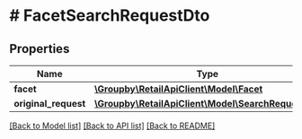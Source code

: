 # # FacetSearchRequestDto

## Properties

Name | Type | Description | Notes
------------ | ------------- | ------------- | -------------
**facet** | [**\Groupby\RetailApiClient\Model\Facet**](Facet.md) |  |
**original_request** | [**\Groupby\RetailApiClient\Model\SearchRequestDto**](SearchRequestDto.md) |  |

[[Back to Model list]](../../README.md#models) [[Back to API list]](../../README.md#endpoints) [[Back to README]](../../README.md)
